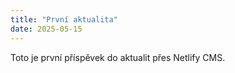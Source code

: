 ```yaml
---
title: "První aktualita"
date: 2025-05-15
---
```


Toto je první příspěvek do aktualit přes Netlify CMS.